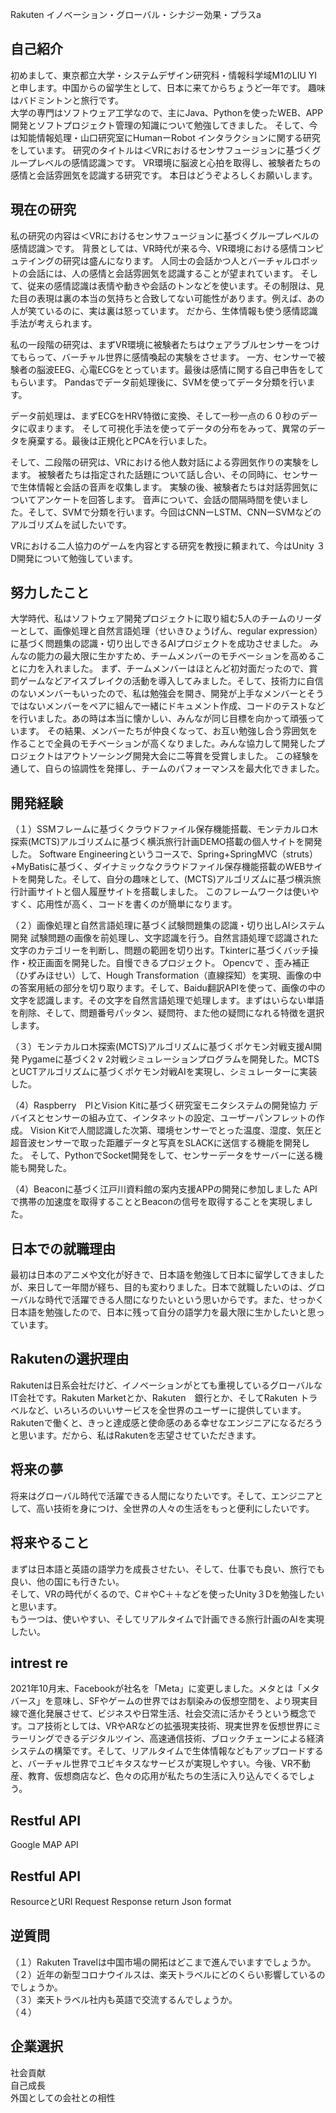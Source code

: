 Rakuten
イノベーション・グローバル・シナジー効果・プラスa

## 自己紹介
初めまして、東京都立大学・システムデザイン研究科・情報科学域M1のLIU YIと申します。中国からの留学生として、日本に来てからちょうど一年です。
趣味はバドミントンと旅行です。  
大学の専門はソフトウェア工学なので、主にJava、Pythonを使ったWEB、APP開発とソフトプロジェクト管理の知識について勉強してきました。
そして、今は知能情報処理・山口研究室にHumanーRobot インタラクションに関する研究をしています。
研究のタイトルは＜VRにおけるセンサフュージョンに基づくグループレベルの感情認識＞です。
VR環境に脳波と心拍を取得し、被験者たちの感情と会話雰囲気を認識する研究です。
本日はどうぞよろしくお願いします。  

## 現在の研究
私の研究の内容は＜VRにおけるセンサフュージョンに基づくグループレベルの感情認識＞です。
背景としては、VR時代が来る今、VR環境における感情コンピュテイングの研究は盛んになります。
人同士の会話かつ人とバーチャルロボットの会話には、人の感情と会話雰囲気を認識することが望まれています。
そして、従来の感情認識は表情や動きや会話のトンなどを使います。その制限は、見た目の表現は裏の本当の気持ちと合致してない可能性があります。例えば、あの人が笑ているのに、実は裏は怒っています。
だから、生体情報も使う感情認識手法が考えられます。

私の一段階の研究は、まずVR環境に被験者たちはウェアラブルセンサーをつけてもらって、バーチャル世界に感情喚起の実験をさせます。
一方、センサーで被験者の脳波EEG、心電ECGをとっています。最後は感情に関する自己申告をしてもらいます。 
Pandasでデータ前処理後に、SVMを使ってデータ分類を行います。

データ前処理は、まずECGをHRV特徴に変換、そして一秒一点の６０秒のデータに収まります。
そして可視化手法を使ってデータの分布をみって、異常のデータを廃棄する。最後は正規化とPCAを行いました。

そして、二段階の研究は、VRにおける他人数対話による雰囲気作りの実験をします。 被験者たちは指定された話題について話し合い、その同時に、センサーで生体情報と会話の音声を収集します。 実験の後、被験者たちは対話雰囲気についてアンケートを回答します。
音声について、会話の間隔時間を使いました。そして、SVMで分類を行います。今回はCNNーLSTM、CNNーSVMなどのアルゴリズムを試したいです。

VRにおける二人協力のゲームを内容とする研究を教授に頼まれて、今はUnity ３D開発について勉強しています。

## 努力したこと
大学時代、私はソフトウェア開発プロジェクトに取り組む5人のチームのリーダーとして、画像処理と自然言語処理（せいきひょうげん、regular expression）に基づく問題集の認識・切り出しできるAIプロジェクトを成功させました。
みんなの能力の最大限に生かすため、チームメンバーのモチベーションを高めることに力を入れました。
まず、チームメンバーはほとんど初対面だったので、賞罰ゲームなどアイスブレイクの活動を導入してみました。そして、技術力に自信のないメンバーもいったので、私は勉強会を開き、開発が上手なメンバーとそうではないメンバーをペアに組んで一緒にドキュメント作成、コードのテストなどを行いました。あの時は本当に懐かしい、みんなが同じ目標を向かって頑張っています。
その結果、メンバーたちが仲良くなって、お互い勉強し合う雰囲気を作ることで全員のモチベーションが高くなりました。みんな協力して開発したプロジェクトはアウトソーシング開発大会に二等賞を受賞しました。 
この経験を通して、自らの協調性を発揮し、チームのパフォーマンスを最大化できました。 

## 開発経験
（１）SSMフレームに基づくクラウドファイル保存機能搭載、モンテカルロ木探索(MCTS)アルゴリズムに基づく横浜旅行計画DEMO搭載の個人サイトを開発した。
Software Engineeringというコースで、Spring+SpringMVC（struts）+MyBatisに基づく、ダイナミックなクラウドファイル保存機能搭載のWEBサイトを開発した。そして、自分の趣味として、(MCTS)アルゴリズムに基づ横浜旅行計画サイトと個人履歴サイトを搭載しました。
このフレームワークは使いやすく、応用性が高く、コードを書くのが簡単になります。

（２）画像処理と自然言語処理に基づく試験問題集の認識・切り出しAIシステム開発
試験問題の画像を前処理し、文字認識を行う。自然言語処理で認識された文字のカテゴリーを判断し、問題の範囲を切り出す。Tkinterに基づくバッチ操作・校正画面を開発した。自慢できるプロジェクト。
Opencvで 、歪み補正（ひずみほせい）して、Hough Transformation（直線探知）を実現、画像の中の答案用紙の部分を切り取ります。そして、Baidu翻訳APIを使って、画像の中の文字を認識します。その文字を自然言語処理で処理します。まずはいらない単語を削除、そして、問題番号パッタン、疑問符、また他の疑問になれる特徴を選択します。

（３）モンテカルロ木探索(MCTS)アルゴリズムに基づくポケモン対戦支援AI開発
Pygameに基づく2 v 2対戦シミュレーションプログラムを開発した。MCTSとUCTアルゴリズムに基づくポケモン対戦AIを実現し、シミュレーターに実装した。

（4）Raspberry　PIとVision Kitに基づく研究室モニタシステムの開発協力
デバイスとセンサーの組み立て、インタネットの設定、ユーザーパンフレットの作成。
Vision Kitで人間認識した次第、環境センサーでとった温度、湿度、気圧と超音波センサーで取った距離データと写真をSLACKに送信する機能を開発した。
そして、PythonでSocket開発をして、センサーデータをサーバーに送る機能も開発した。

（4）Beaconに基づく江戸川資料館の案内支援APPの開発に参加しました
APIで携帯の加速度を取得することとBeaconの信号を取得することを実現しました。

## 日本での就職理由
最初は日本のアニメや文化が好きで、日本語を勉強して日本に留学してきましたが、来日して一年間が経ち、目的も変わりました。日本で就職したいのは、グローバルな時代で活躍できる人間になりたいという思いからです。また、せっかく日本語を勉強したので、日本に残って自分の語学力を最大限に生かしたいと思っています。

## Rakutenの選択理由
Rakutenは日系会社だけど、イノベーションがとても重視しているグローバルなIT会社です。Rakuten Marketとか、Rakuten　銀行とか、そしてRakuten トラベルなど、いろいろのいいサービスを全世界のユーザーに提供しています。Rakutenで働くと、きっと達成感と使命感のある幸せなエンジニアになるだろうと思います。だから、私はRakutenを志望させていただきます。

## 将来の夢
将来はグローバル時代で活躍できる人間になりたいです。そして、エンジニアとして、高い技術を身につけ、全世界の人々の生活をもっと便利にしたいです。

## 将来やること
まずは日本語と英語の語学力を成長させたい、そして、仕事でも良い、旅行でも良い、他の国にも行きたい。  
そして、VRの時代がくるので、C＃やC＋＋などを使ったUnity３Dを勉強したいと思います。  
もう一つは、使いやすい、そしてリアルタイムで計画できる旅行計画のAIを実現したい。  


## intrest re
2021年10月末、Facebookが社名を「Meta」に変更しました。メタとは「メタバース」を意味し、SFやゲームの世界ではお馴染みの仮想空間を、より現実目線で進化発展させて、ビジネスや日常生活、社会交流に活かそうという概念です。コア技術としては、VRやARなどの拡張現実技術、現実世界を仮想世界にミラーリングできるデジタルツイン、高速通信技術、ブロックチェーンによる経済システムの構築です。そして、リアルタイムで生体情報などもアップロードすると、バーチャル世界でユビキタスなサービスが実現しやすい。今後、VR不動産、教育、仮想商店など、色々の応用が私たちの生活に入り込んでくるでしょう。 

## Restful API
Google MAP API

## Restful API
ResourceとURI
Request
Response
return Json format

## 逆質問
（１）Rakuten Travelは中国市場の開拓はどこまで進んでいますでしょうか。  
（２）近年の新型コロナウイルスは、楽天トラベルにどのくらい影響しているのでしょうか。  
（３）楽天トラベル社内も英語で交流するんでしょうか。  
（４）  

## 企業選択
社会貢献  
自己成長  
外国としての会社との相性  
